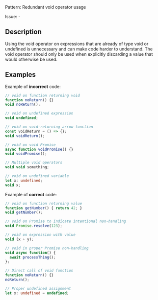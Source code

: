 Pattern: Redundant void operator usage

Issue: -

## Description

Using the void operator on expressions that are already of type void or undefined is unnecessary and can make code harder to understand. The void operator should only be used when explicitly discarding a value that would otherwise be used.

## Examples

Example of **incorrect** code:
```ts
// void on function returning void
function noReturn() {}
void noReturn();

// void on undefined expression
void undefined;

// void on void-returning arrow function
const voidReturn = () => {};
void voidReturn();

// void on void Promise
async function voidPromise() {}
void voidPromise();

// Multiple void operators
void void something;

// void on undefined variable
let x: undefined;
void x;
```

Example of **correct** code:
```ts
// void on function returning value
function getNumber() { return 42; }
void getNumber();

// void on Promise to indicate intentional non-handling
void Promise.resolve(123);

// void on expression with value
void (x + y);

// void in proper Promise non-handling
void async function() {
  await processThing();
};

// Direct call of void function
function noReturn() {}
noReturn();

// Proper undefined assignment
let x: undefined = undefined;
```